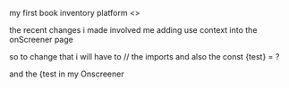 my first book inventory platform <>


the recent changes i made involved me adding use context into the onScreener page 

so to change that i will have to // the imports and also the const {test} = ?

and the <text>{test</text> in my Onscreener